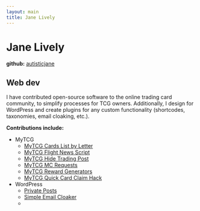 ```yaml
---
layout: main
title: Jane Lively
---
```

# Jane Lively

**github:** [autisticjane](https://github.com/autisticjane/)<br />

## Web dev
I have contributed open-source software to the online trading card community, to simplify processes for TCG owners. Additionally, I design for WordPress and create plugins for any custom functionality (shortcodes, taxonomies, email cloaking, etc.).

**Contributions include:**
* MyTCG
  * [MyTCG Cards List by Letter](https://github.com/autisticjane/mytcg-cards-by-letter)
  * [MyTCG Flight News Script](https://github.com/autisticjane/mytcgflight-1.2.2-final)
  * [MyTCG Hide Trading Post](https://github.com/autisticjane/mytcg_hide-tpost)
  * [MyTCG MC Requests](https://github.com/autisticjane/mc-requests)
  * [MyTCG Reward Generators](https://github.com/autisticjane/mytcg-rewards-gens)
  * [MyTCG Quick Card Claim Hack](https://github.com/autisticjane/quick-card-claim-hack)
* WordPress
  * [Private Posts](https://github.com/autisticjane/autj-wp-privateposts)
  * [Simple Email Cloaker](https://github.com/autisticjane/autj-cloak-email)
  * 
